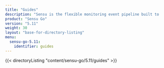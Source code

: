 ```yaml
---
title: "Guides"
description: "Sensu is the flexible monitoring event pipeline built to reduce operator burden and meet the challenges of monitoring multi-cloud and ephemeral infrastructures. Get started with a guided walkthrough."
product: "Sensu Go"
version: "5.11"
weight: 30
layout: "base-for-directory-listing"
menu:
  sensu-go-5.11:
    identifier: guides
---
```


{{< directoryListing "content/sensu-go/5.11/guides" >}}
